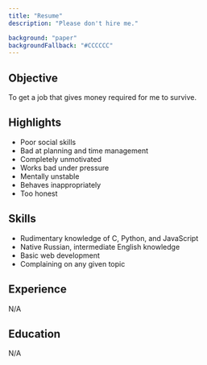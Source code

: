 ```yaml
---
title: "Resume"
description: "Please don't hire me."

background: "paper"
backgroundFallback: "#CCCCCC"
---
```


## Objective

To get a job that gives money required for me to survive.

## Highlights

* Poor social skills
* Bad at planning and time management
* Completely unmotivated
* Works bad under pressure
* Mentally unstable
* Behaves inappropriately
* Too honest

## Skills

* Rudimentary knowledge of C, Python, and JavaScript
* Native Russian, intermediate English knowledge
* Basic web development
* Complaining on any given topic

## Experience

N/A

## Education

N/A
